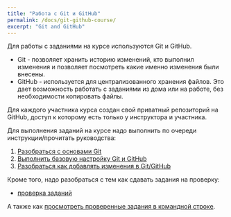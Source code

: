 ```yaml
---
title: "Работа с Git и GitHub"
permalink: /docs/git-github-course/
excerpt: "Git and GitHub"
---
```


Для работы с заданиями на курсе используются Git и GitHub.

* Git - позволяет хранить историю изменений, кто выполнил изменения и позволяет посмотреть какие именно изменения были внесены.
* GitHub - используется для централизованного хранения файлов. Это дает возможность работать с заданиями из дома или на работе, без необходимости копировать файлы.

Для каждого участника курса создан свой приватный репозиторий на GitHub, доступ к которому есть только у инструктора и участника.

Для выполнения заданий на курсе надо выполнить по очереди инструкции/прочитать руководства:

1. [Разобраться с основами Git](https://pyneng.github.io/docs/git-basics/)
2. [Выполнить базовую настройку Git и GitHub](https://pyneng.github.io/docs/git-github-setup/)
3. [Разобраться как добавлять изменения в Git/GitHub](https://pyneng.github.io/docs/git-github/)

Кроме того, надо разобраться с тем как сдавать задания на проверку:

* [проверка заданий](https://pyneng.github.io/docs/task-check/)

А также как [просмотреть проверенные задания в командной строке](https://pyneng.github.io/docs/checked-tasks-git/).


